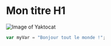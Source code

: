 # Mon titre H1
![Image of Yaktocat](https://octodex.github.com/images/yaktocat.png)

``` javascript
var myVar = "Bonjour tout le monde !";
```
